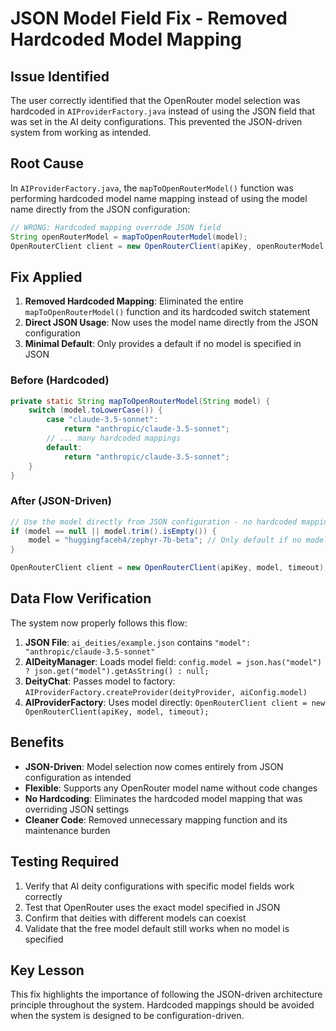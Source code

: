 # JSON Model Field Fix - Removed Hardcoded Model Mapping

## Issue Identified
The user correctly identified that the OpenRouter model selection was hardcoded in `AIProviderFactory.java` instead of using the JSON field that was set in the AI deity configurations. This prevented the JSON-driven system from working as intended.

## Root Cause
In `AIProviderFactory.java`, the `mapToOpenRouterModel()` function was performing hardcoded model name mapping instead of using the model name directly from the JSON configuration:

```java
// WRONG: Hardcoded mapping overrode JSON field
String openRouterModel = mapToOpenRouterModel(model);
OpenRouterClient client = new OpenRouterClient(apiKey, openRouterModel, timeout);
```

## Fix Applied
1. **Removed Hardcoded Mapping**: Eliminated the entire `mapToOpenRouterModel()` function and its hardcoded switch statement
2. **Direct JSON Usage**: Now uses the model name directly from the JSON configuration
3. **Minimal Default**: Only provides a default if no model is specified in JSON

### Before (Hardcoded)
```java
private static String mapToOpenRouterModel(String model) {
    switch (model.toLowerCase()) {
        case "claude-3.5-sonnet":
            return "anthropic/claude-3.5-sonnet";
        // ... many hardcoded mappings
        default:
            return "anthropic/claude-3.5-sonnet";
    }
}
```

### After (JSON-Driven)
```java
// Use the model directly from JSON configuration - no hardcoded mapping
if (model == null || model.trim().isEmpty()) {
    model = "huggingfaceh4/zephyr-7b-beta"; // Only default if no model specified
}

OpenRouterClient client = new OpenRouterClient(apiKey, model, timeout);
```

## Data Flow Verification
The system now properly follows this flow:
1. **JSON File**: `ai_deities/example.json` contains `"model": "anthropic/claude-3.5-sonnet"`
2. **AIDeityManager**: Loads model field: `config.model = json.has("model") ? json.get("model").getAsString() : null;`
3. **DeityChat**: Passes model to factory: `AIProviderFactory.createProvider(deityProvider, aiConfig.model)`
4. **AIProviderFactory**: Uses model directly: `OpenRouterClient client = new OpenRouterClient(apiKey, model, timeout);`

## Benefits
- **JSON-Driven**: Model selection now comes entirely from JSON configuration as intended
- **Flexible**: Supports any OpenRouter model name without code changes
- **No Hardcoding**: Eliminates the hardcoded model mapping that was overriding JSON settings
- **Cleaner Code**: Removed unnecessary mapping function and its maintenance burden

## Testing Required
1. Verify that AI deity configurations with specific model fields work correctly
2. Test that OpenRouter uses the exact model specified in JSON
3. Confirm that deities with different models can coexist
4. Validate that the free model default still works when no model is specified

## Key Lesson
This fix highlights the importance of following the JSON-driven architecture principle throughout the system. Hardcoded mappings should be avoided when the system is designed to be configuration-driven.
